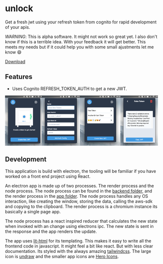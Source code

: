 # unlock

Get a fresh jwt using your refresh token from cognito for rapid development of your apis.

*WARNING*: This is alpha software. It might not work so great yet. I also don't know if this is a terrible idea. With your feedback it will get better. This meets my needs but if it could help you with some small ajustments let me know :smile:

[Download](https://github.com/Ankcorn/unlock/releases)

## Features

* Uses Cognito REFRESH_TOKEN_AUTH to get a new JWT.

![all the pages in a row](screenshots/tokens.png)

## Development

This application is build with electron, the tooling will be familiar if you have worked on a front end project using React.

An electron app is made up of two processes. The render process and the node process. The node process can be found in the [backend folder](./src/backend/main.js), and the render process in the [app folder](./src/app/render.js). The node process handles any OS interaction, like creating the window, storing the data, calling the aws-sdk and copying to the clipboard. The render process is a chromium instance its basically a single page app.

The node process has a react inspired reducer that calculates the new state when invoked with an change using electrons ipc. The new state is sent in the response and the app renders the update.

The app uses [lit-html](https://lit-html.polymer-project.org/) for its templating. This makes it easy to write all the frontend code in javascript. It might feel a bit like react. But with less clear documentation. Its styled with the always amazing [tailwindcss](https://tailwindcss.com/). The large icon is [undraw](https://undraw.co/) and the smaller app icons are [Hero Icons](https://github.com/refactoringui/heroicons).
